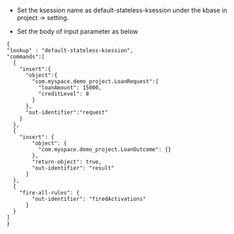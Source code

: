 * Set the ksession name as default-stateless-ksession under the kbase in project -> setting. 

* Set the body of input parameter as below

```
{
"lookup" : "default-stateless-ksession",
"commands":[
  {
    "insert":{
      "object":{
        "com.myspace.demo_project.LoanRequest":{
          "loanAmount": 15000,
          "creditLevel": 8
        }
      },
      "out-identifier":"request"
    }
  },
  {
    "insert": {
        "object": {
          "com.myspace.demo_project.LoanOutcome": {}
        },
        "return-object": true,
        "out-identifier": "result"
      }
  },
  {
    "fire-all-rules": {
        "out-identifier": "firedActivations"
      }
  }
]
}
```